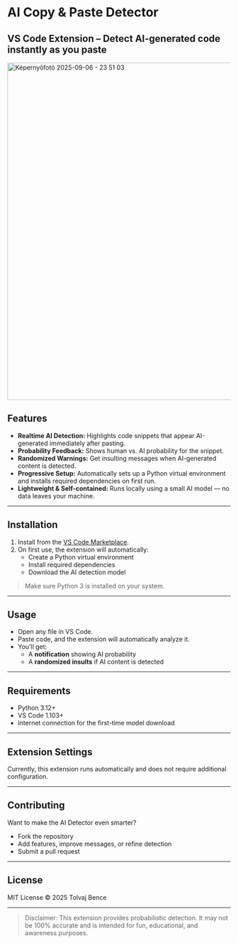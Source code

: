 # AI Copy & Paste Detector

**VS Code Extension** – Detect AI-generated code instantly as you paste
---
<img width="1230" height="761" alt="Képernyőfotó 2025-09-06 - 23 51 03" src="https://github.com/user-attachments/assets/d4fd45c6-ff98-4d59-8d13-399b1390ab5c" />

## Features

-   **Realtime AI Detection:** Highlights code snippets that appear AI-generated immediately after pasting.
-   **Probability Feedback:** Shows human vs. AI probability for the snippet.
-   **Randomized Warnings:** Get insulting messages when AI-generated content is detected.
-   **Progressive Setup:** Automatically sets up a Python virtual environment and installs required dependencies on first run.
-   **Lightweight & Self-contained:** Runs locally using a small AI model — no data leaves your machine.

---

## Installation

1. Install from the [VS Code Marketplace](https://marketplace.visualstudio.com/).  
2. On first use, the extension will automatically:
   - Create a Python virtual environment
   - Install required dependencies
   - Download the AI detection model  

> Make sure Python 3 is installed on your system.

---

## Usage

- Open any file in VS Code.
- Paste code, and the extension will automatically analyze it.
- You’ll get:
  - A **notification** showing AI probability
  - A **randomized insults** if AI content is detected  

---

## Requirements

- Python 3.12+  
- VS Code 1.103+  
- Internet connection for the first-time model download  

---

## Extension Settings

Currently, this extension runs automatically and does not require additional configuration.

---

## Contributing

Want to make the AI Detector even smarter?  
- Fork the repository  
- Add features, improve messages, or refine detection  
- Submit a pull request  

---

## License

MIT License © 2025 Tolvaj Bence

---

> Disclaimer: This extension provides probabilistic detection. It may not be 100% accurate and is intended for fun, educational, and awareness purposes.
